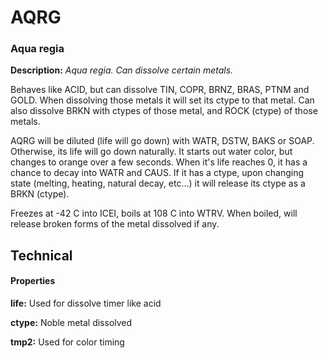 # AQRG
### Aqua regia

**Description:**  *Aqua regia. Can dissolve certain metals.*

Behaves like ACID, but can dissolve TIN, COPR, BRNZ, BRAS, PTNM and GOLD. When dissolving those metals it will set its ctype 
to that metal. Can also dissolve BRKN with ctypes of those metal, and ROCK (ctype) of those metals.

AQRG will be diluted (life will go down) with WATR, DSTW, BAKS or SOAP. Otherwise, its life will go down naturally. It starts out 
water color, but changes to orange over a few seconds. When it's life reaches 0, it has a chance to decay into WATR and CAUS. If it has a 
ctype, upon changing state (melting, heating, natural decay, etc...) it will release its ctype as a BRKN (ctype).

Freezes at -42 C into ICEI, boils at 108 C into WTRV. When boiled, will release broken forms of the metal dissolved if any.

## Technical
#### Properties
**life:** Used for dissolve timer like acid

**ctype:** Noble metal dissolved

**tmp2:** Used for color timing